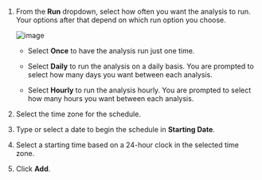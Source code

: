 1.  From the **Run** dropdown, select how often you want the analysis to
    run. Your options after that depend on which run option you choose.

    ![image](../images/1938.png)

      - Select **Once** to have the analysis run just one time.

      - Select **Daily** to run the analysis on a daily basis. You are
        prompted to select how many days you want between each analysis.

      - Select **Hourly** to run the analysis hourly. You are prompted
        to select how many hours you want between each analysis.

2.  Select the time zone for the schedule.

3.  Type or select a date to begin the schedule in **Starting Date**.

4.  Select a starting time based on a 24-hour clock in the selected time
    zone.

5.  Click **Add**.
